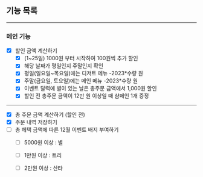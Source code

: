 ## 기능 목록

---

### 메인 기능
- [X]  할인 금액 계산하기
    - [X]  (1~25일) 1000원 부터 시작하여 100원씩 추가 할인
    - [X]  해당 날짜가 평일인지 주말인지 확인
      - [X]  평일(일요일~목요일)에는 디저트 메뉴 -2023*수량 원
      - [X]  주말(금요일, 토요일)에는 메인 메뉴 -2023*수량 원
    - [X]  이벤트 달력에 별이 있는 날은 총주문 금액에서 1,000원 할인
    - [X]  할인 전 총주문 금액이 12만 원 이상일 때  샴페인 1개 증정
---
- [X] 총 주문 금액 계산하기 (할인 전)
- [X] 주문 내역 저장하기
- [ ] 총 헤택 금액에 따른 12월 이벤트 배지 부여하기
  - [ ] 5000원 이상 : 별
  - [ ] 1만원 이상 : 트리
  - [ ] 2만원 이상 : 산타

  

